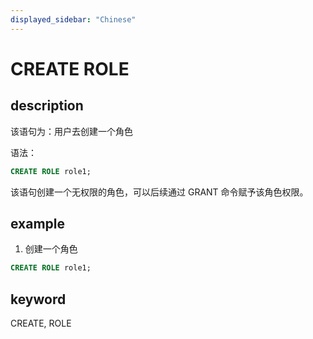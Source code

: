 ```yaml
---
displayed_sidebar: "Chinese"
---
```


# CREATE ROLE

## description

该语句为：用户去创建一个角色

 语法：

```sql
CREATE ROLE role1;
```

 该语句创建一个无权限的角色，可以后续通过 GRANT 命令赋予该角色权限。

## example

 1. 创建一个角色

  ```sql
  CREATE ROLE role1;
  ```

## keyword

CREATE, ROLE
